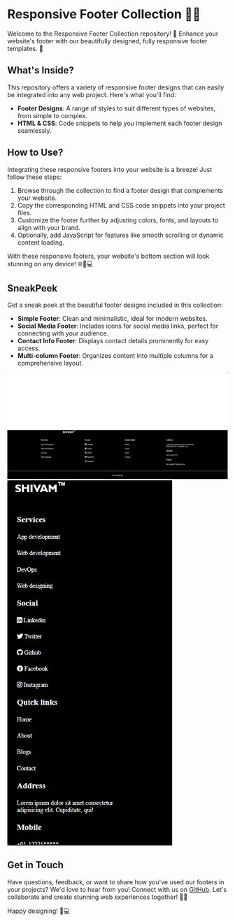 # Responsive Footer Collection 🦶✨

Welcome to the Responsive Footer Collection repository! 🎉 Enhance your website's footer with our beautifully designed, fully responsive footer templates. 🌟

## What's Inside?

This repository offers a variety of responsive footer designs that can easily be integrated into any web project. Here's what you'll find:

- **Footer Designs**: A range of styles to suit different types of websites, from simple to complex.
- **HTML & CSS**: Code snippets to help you implement each footer design seamlessly.

## How to Use?

Integrating these responsive footers into your website is a breeze! Just follow these steps:

1. Browse through the collection to find a footer design that complements your website.
2. Copy the corresponding HTML and CSS code snippets into your project files.
3. Customize the footer further by adjusting colors, fonts, and layouts to align with your brand.
4. Optionally, add JavaScript for features like smooth scrolling or dynamic content loading.

With these responsive footers, your website's bottom section will look stunning on any device! 🌐📱💻

## SneakPeek

Get a sneak peek at the beautiful footer designs included in this collection:

- **Simple Footer**: Clean and minimalistic, ideal for modern websites.
- **Social Media Footer**: Includes icons for social media links, perfect for connecting with your audience.
- **Contact Info Footer**: Displays contact details prominently for easy access.
- **Multi-column Footer**: Organizes content into multiple columns for a comprehensive layout.

![image](image.jpg)
![image](image2.jpg)

## Get in Touch

Have questions, feedback, or want to share how you've used our footers in your projects? We'd love to hear from you! Connect with us on [GitHub](https://github.com/shivamgpt812). Let's collaborate and create stunning web experiences together! 💬🌐

Happy designing! 🦶💻
